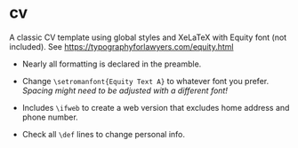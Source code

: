 # cv

A classic CV template using global styles and XeLaTeX with Equity font (not included). See https://typographyforlawyers.com/equity.html

* Nearly all formatting is declared in the preamble.

* Change ```\setromanfont{Equity Text A}``` to whatever font you prefer. *Spacing might need to be adjusted with a different font!*

* Includes ```\ifweb``` to create a web version that excludes home address and phone number.

* Check all ```\def``` lines to change personal info.